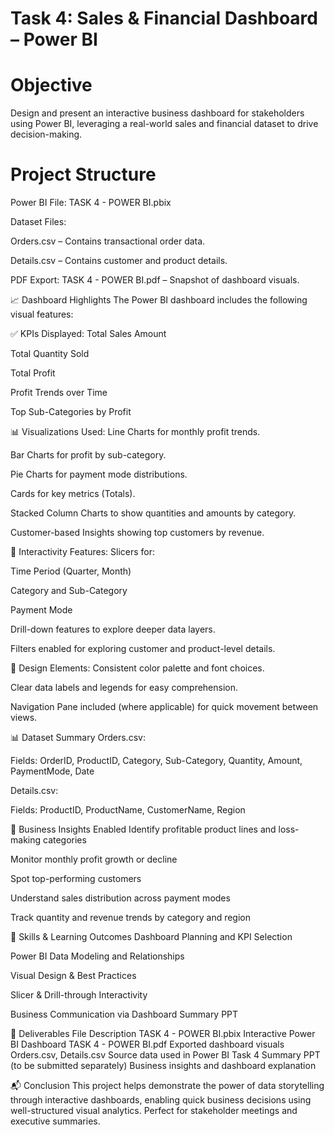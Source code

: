 # Task 4: Sales & Financial Dashboard – Power BI
# Objective
Design and present an interactive business dashboard for stakeholders using Power BI, leveraging a real-world sales and financial dataset to drive decision-making.

# Project Structure
Power BI File: TASK 4 - POWER BI.pbix

Dataset Files:

Orders.csv – Contains transactional order data.

Details.csv – Contains customer and product details.

PDF Export: TASK 4 - POWER BI.pdf – Snapshot of dashboard visuals.

📈 Dashboard Highlights
The Power BI dashboard includes the following visual features:

✅ KPIs Displayed:
Total Sales Amount

Total Quantity Sold

Total Profit

Profit Trends over Time

Top Sub-Categories by Profit

📊 Visualizations Used:
Line Charts for monthly profit trends.

Bar Charts for profit by sub-category.

Pie Charts for payment mode distributions.

Cards for key metrics (Totals).

Stacked Column Charts to show quantities and amounts by category.

Customer-based Insights showing top customers by revenue.

🧩 Interactivity Features:
Slicers for:

Time Period (Quarter, Month)

Category and Sub-Category

Payment Mode

Drill-down features to explore deeper data layers.

Filters enabled for exploring customer and product-level details.

🎨 Design Elements:
Consistent color palette and font choices.

Clear data labels and legends for easy comprehension.

Navigation Pane included (where applicable) for quick movement between views.

📊 Dataset Summary
Orders.csv:

Fields: OrderID, ProductID, Category, Sub-Category, Quantity, Amount, PaymentMode, Date

Details.csv:

Fields: ProductID, ProductName, CustomerName, Region

🎯 Business Insights Enabled
Identify profitable product lines and loss-making categories

Monitor monthly profit growth or decline

Spot top-performing customers

Understand sales distribution across payment modes

Track quantity and revenue trends by category and region

🧠 Skills & Learning Outcomes
Dashboard Planning and KPI Selection

Power BI Data Modeling and Relationships

Visual Design & Best Practices

Slicer & Drill-through Interactivity

Business Communication via Dashboard Summary PPT

📝 Deliverables
File	Description
TASK 4 - POWER BI.pbix	Interactive Power BI Dashboard
TASK 4 - POWER BI.pdf	Exported dashboard visuals
Orders.csv, Details.csv	Source data used in Power BI
Task 4 Summary PPT (to be submitted separately)	Business insights and dashboard explanation

📬 Conclusion
This project helps demonstrate the power of data storytelling through interactive dashboards, enabling quick business decisions using well-structured visual analytics. Perfect for stakeholder meetings and executive summaries.
